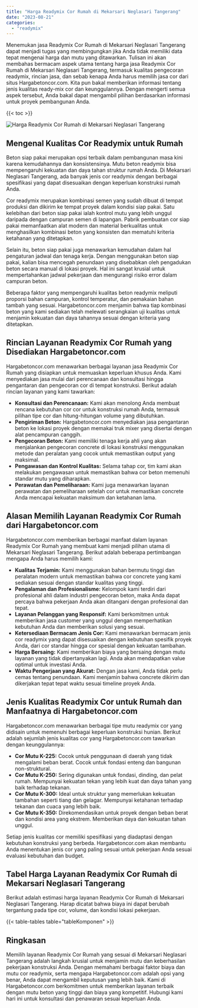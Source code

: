 ```yaml
---
title: "Harga Readymix Cor Rumah di Mekarsari Neglasari Tangerang"
date: "2023-08-21"
categories: 
  - "readymix"
---
```



Menemukan jasa Readymix Cor Rumah di Mekarsari Neglasari Tangerang dapat menjadi tugas yang membingungkan jika Anda tidak memiliki data tepat mengenai harga dan mutu yang ditawarkan. Tulisan ini akan membahas bermacam aspek utama tentang harga jasa Readymix Cor Rumah di Mekarsari Neglasari Tangerang, termasuk kualitas pengecoran readymix, rincian jasa, dan sebab kenapa Anda harus memilih jasa cor dari situs Hargabetoncor.com. Kita pun bakal memberikan informasi tentang jenis kualitas ready-mix cor dan keunggulannya. Dengan mengerti semua aspek tersebut, Anda bakal dapat mengambil pilihan berdasarkan informasi untuk proyek pembangunan Anda.

{{< toc >}}

![Harga Readymix Cor Rumah di Mekarsari Neglasari Tangerang](https://hargareadymixid.github.io/hbc/readymix-hbc%20(14).png)

## Mengenal Kualitas Cor Readymix untuk Rumah

Beton siap pakai merupakan opsi terbaik dalam pembangunan masa kini karena kemudahannya dan konsistensinya. Mutu beton readymix bisa mempengaruhi kekuatan dan daya tahan struktur rumah Anda. Di Mekarsari Neglasari Tangerang, ada banyak jenis cor readymix dengan berbagai spesifikasi yang dapat disesuaikan dengan keperluan konstruksi rumah Anda.

Cor readymix merupakan kombinasi semen yang sudah dibuat di tempat produksi dan dikirim ke tempat proyek dalam kondisi siap pakai. Satu kelebihan dari beton siap pakai ialah kontrol mutu yang lebih unggul daripada dengan campuran semen di lapangan. Pabrik pembuatan cor siap pakai memanfaatkan alat modern dan material berkualitas untuk menghasilkan kombinasi beton yang konsisten dan mematuhi kriteria ketahanan yang ditetapkan.

Selain itu, beton siap pakai juga menawarkan kemudahan dalam hal pengaturan jadwal dan tenaga kerja. Dengan menggunakan beton siap pakai, kalian bisa mencegah penundaan yang disebabkan oleh pengadukan beton secara manual di lokasi proyek. Hal ini sangat krusial untuk mempertahankan jadwal pekerjaan dan mengurangi risiko error dalam campuran beton.

Beberapa faktor yang mempengaruhi kualitas beton readymix meliputi proporsi bahan campuran, kontrol temperatur, dan pemakaian bahan tambah yang sesuai. Hargabetoncor.com menjamin bahwa tiap kombinasi beton yang kami sediakan telah melewati serangkaian uji kualitas untuk menjamin kekuatan dan daya tahannya sesuai dengan kriteria yang ditetapkan.

## Rincian Layanan Readymix Cor Rumah yang Disediakan Hargabetoncor.com

Hargabetoncor.com menawarkan berbagai layanan jasa Readymix Cor Rumah yang disiapkan untuk memuaskan keperluan khusus Anda. Kami menyediakan jasa mulai dari perencanaan dan konsultasi hingga pengantaran dan pengecoran cor di tempat konstruksi. Berikut adalah rincian layanan yang kami tawarkan:

- **Konsultasi dan Perencanaan:** Kami akan menolong Anda membuat rencana kebutuhan cor cor untuk konstruksi rumah Anda, termasuk pilihan tipe cor dan hitung-hitungan volume yang dibutuhkan.
- **Pengiriman Beton:** Hargabetoncor.com menyediakan jasa pengantaran beton ke lokasi proyek dengan memakai truk mixer yang disertai dengan alat pencampuran canggih.
- **Pengecoran Beton:** Kami memiliki tenaga kerja ahli yang akan menjalankan pengecoran concrete di lokasi konstruksi menggunakan metode dan peralatan yang cocok untuk memastikan output yang maksimal.
- **Pengawasan dan Kontrol Kualitas:** Selama tahap cor, tim kami akan melakukan pengawasan untuk memastikan bahwa cor beton memenuhi standar mutu yang diharapkan.
- **Perawatan dan Pemeliharaan:** Kami juga menawarkan layanan perawatan dan pemeliharaan setelah cor untuk memastikan concrete Anda mencapai kekuatan maksimum dan ketahanan lama.

## Alasan Memilih Layanan Readymix Cor Rumah dari Hargabetoncor.com

Hargabetoncor.com memberikan berbagai manfaat dalam layanan Readymix Cor Rumah yang membuat kami menjadi pilihan utama di Mekarsari Neglasari Tangerang. Berikut adalah beberapa pertimbangan mengapa Anda harus memilih kami:

- **Kualitas Terjamin:** Kami menggunakan bahan bermutu tinggi dan peralatan modern untuk memastikan bahwa cor concrete yang kami sediakan sesuai dengan standar kualitas yang tinggi.
- **Pengalaman dan Profesionalisme:** Kelompok kami terdiri dari profesional ahli dalam industri pengecoran beton, maka Anda dapat percaya bahwa pekerjaan Anda akan ditangani dengan profesional dan tepat.
- **Layanan Pelanggan yang Responsif:** Kami berkomitmen untuk memberikan jasa customer yang unggul dengan memperhatikan kebutuhan Anda dan memberikan solusi yang sesuai.
- **Ketersediaan Bermacam Jenis Cor:** Kami menawarkan bermacam jenis cor readymix yang dapat disesuaikan dengan kebutuhan spesifik proyek Anda, dari cor standar hingga cor spesial dengan kekuatan tambahan.
- **Harga Bersaing:** Kami memberikan biaya yang bersaing dengan mutu layanan yang tidak dipertanyakan lagi. Anda akan mendapatkan value optimal untuk investasi Anda.
- **Waktu Pengerjaan yang Akurat:** Dengan jasa kami, Anda tidak perlu cemas tentang penundaan. Kami menjamin bahwa concrete dikirim dan dikerjakan tepat tepat waktu sesuai timeline proyek Anda.

## Jenis Kualitas Readymix Cor untuk Rumah dan Manfaatnya di Hargabetoncor.com

Hargabetoncor.com menawarkan berbagai tipe mutu readymix cor yang didisain untuk memenuhi berbagai keperluan konstruksi hunian. Berikut adalah sejumlah jenis kualitas cor yang Hargabetoncor.com tawarkan dengan keunggulannya:

- **Cor Mutu K-225:** Cocok untuk penggunaan di daerah yang tidak mengalami beban berat. Cocok untuk fondasi enteng dan bangunan non-struktural.
- **Cor Mutu K-250:** Sering digunakan untuk fondasi, dinding, dan pelat rumah. Mempunyai kekuatan tekan yang lebih kuat dan daya tahan yang baik terhadap tekanan.
- **Cor Mutu K-300:** Ideal untuk struktur yang memerlukan kekuatan tambahan seperti tiang dan gelagar. Mempunyai ketahanan terhadap tekanan dan cuaca yang lebih baik.
- **Cor Mutu K-350:** Direkomendasikan untuk proyek dengan beban berat dan kondisi area yang ekstrem. Memberikan daya dan kekuatan tahan unggul.

Setiap jenis kualitas cor memiliki spesifikasi yang diadaptasi dengan kebutuhan konstruksi yang berbeda. Hargabetoncor.com akan membantu Anda menentukan jenis cor yang paling sesuai untuk pekerjaan Anda sesuai evaluasi kebutuhan dan budget.

## Tabel Harga Layanan Readymix Cor Rumah di Mekarsari Neglasari Tangerang

Berikut adalah estimasi harga layanan Readymix Cor Rumah di Mekarsari Neglasari Tangerang. Harap dicatat bahwa biaya ini dapat berubah tergantung pada tipe cor, volume, dan kondisi lokasi pekerjaan.

{{< table-tables table="tableKomponen" >}}

## Ringkasan

Memilih layanan Readymix Cor Rumah yang sesuai di Mekarsari Neglasari Tangerang adalah langkah krusial untuk menjamin mutu dan keberhasilan pekerjaan konstruksi Anda. Dengan memahami berbagai faktor biaya dan mutu cor readymix, serta mengapa Hargabetoncor.com adalah opsi yang benar, Anda dapat mengambil keputusan yang lebih baik. Kami di Hargabetoncor.com berkomitmen untuk memberikan layanan terbaik dengan mutu beton yang tinggi dan biaya yang kompetitif. Hubungi kami hari ini untuk konsultasi dan penawaran sesuai keperluan Anda.

